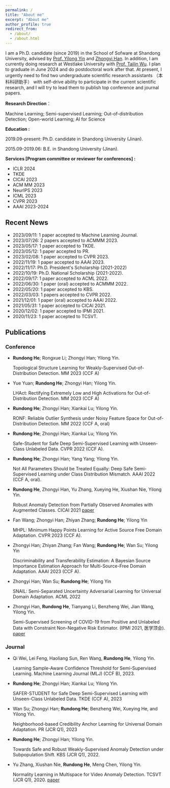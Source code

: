 ```yaml
---
permalink: /
title: "About me"
excerpt: "About me"
author_profile: true
redirect_from: 
  - /about/
  - /about.html
---
```


I am a Ph.D. candidate (since 2019) in the School of Sofware at Shandong University, advised by [Prof. Yilong Yin](https://faculty.sdu.edu.cn/ylyin) and [Zhongyi Han](https://zhyhan.github.io/). In addition, I am currently doing research at Westlake University with [Prof. Tailin Wu](https://tailin.org). I plan to graduate in June 2024 and do postdoctoral work after that. At present, I urgently need to find two undergraduate scientific research assistants （本科科研助手） with self-drive ability to participate in the current scientific research, and I will try to lead them to publish top conference and journal papers.



**Research Direction**：

Machine Learning; Semi-supervised Learning; Out-of-distribution Detection; Open-world Learning; AI for Science


**Education :**

2019.09-present: Ph.D. candidate in Shandong University (Jinan).

2015.09-2019.06: B.E. in Shandong University (Jinan).

**Services [Program committee or reviewer for conferences] :**
* ICLR 2024
* TKDE
* CICAI 2023
* ACM MM 2023
* NeurIPS 2023
* ICML 2023
* CVPR 2023
* AAAI 2023-2024



## Recent News
* 2023/09/11: 1 paper accepted to Machine Learning Journal.
* 2023/07/26: 2 papers accepted to ACMMM 2023.
* 2023/05/17: 1 paper accepted to TKDE.
* 2023/05/12: 1 paper accepted to PR.
* 2023/02/08: 1 paper accepted to CVPR 2023.
* 2022/11/19: 1 paper accepted to AAAI 2023.
* 2022/11/17: Ph.D. President's Scholarship (2021-2022)
* 2022/10/19: Ph.D. National Scholarship (2021-2022).
* 2022/09/17: 1 paper accepted to ACML 2022.
* 2022/06/30: 1 paper (oral) accepted to ACMMM 2022.
* 2022/05/20: 1 paper accepted to KBS.
* 2022/03/03: 1 papers accepted to CVPR 2022.
* 2021/12/01: 1 paper (oral) accepted to AAAI 2022.
* 2021/05/31: 1 paper accepted to CICAI 2021.
* 2020/12/02: 1 paper accepted to IPMI 2021.
* 2020/11/23: 1 paper accepted to TCSVT.


## Publications

### Conference
   
* **Rundong He**; Rongxue Li; Zhongyi Han; Yilong Yin.

   Topological Structure Learning for Weakly-Supervised Out-of-Distribution Detection. MM 2023 (CCF A)

* Yue Yuan; **Rundong He**; Zhongyi Han; Yilong Yin.
  
   LHAct: Rectifying Extremely Low and High Activations for Out-of-Distribution Detection. MM 2023 (CCF A)

* **Rundong He**; Zhongyi Han; Xiankai Lu; Yilong Yin. 

   RONF: Reliable Outlier Synthesis under Noisy Feature Space for Out-of-Distribution Detection. MM 2022 (CCF A, oral)
   
* **Rundong He**; Zhongyi Han; Xiankai Lu; Yilong Yin. 

   Safe-Student for Safe Deep Semi-Supervised Learning with Unseen-Class Unlabeled Data. CVPR 2022 (CCF A). 

* **Rundong He**; Zhongyi Han; Yang Yang; Yilong Yin. 

   Not All Parameters Should be Treated Equally: Deep Safe Semi-Supervised Learning under Class Distribution Mismatch. AAAI 2022 (CCF A, oral).
   
* **Rundong He**, Zhongyi Han, Yu Zhang, Xueying He, Xiushan Nie, Yilong Yin.

   Robust Anomaly Detection from Partially Observed Anomalies with Augmented Classes. CICAI 2021 [paper](https://link.springer.com/content/pdf/10.1007/978-3-030-93049-3_29.pdf)

* Fan Wang; Zhongyi Han; Zhiyan Zhang; **Rundong He**; Yilong Yin

  MHPL: Minimum Happy Points Learning for Active Source Free Domain Adaptation. CVPR 2023 (CCF A). 

* Zhongyi Han; Zhiyan Zhang; Fan Wang; **Rundong He**; Wan Su; Yilong Yin

  Discriminability and Transferability Estimation: A Bayesian Source Importance Estimation Approach for Multi-Source-Free Domain Adaptation. AAAI 2023 (CCF A). 

* Zhongyi Han; Wan Su; **Rundong He**; Yilong Yin

  SNAIL: Semi-Separated Uncertainty Adversarial Learning for Universal Domain Adaptation. ACML 2022
  
* Zhongyi Han, **Rundong He**, Tianyang Li, Benzheng Wei, Jian Wang, Yilong Yin.

   Semi-Supervised Screening of COVID-19 from Positive and Unlabeled Data with Constraint Non-Negative Risk Estimator. (IPMI 2021, 医学顶会). [paper](https://link.springer.com/content/pdf/10.1007/978-3-030-78191-0_47.pdf)


### Journal
* Qi Wei, Lei Feng, Haoliang Sun, Ren Wang, **Rundong He**, Yilong Yin.

  Learning Sample-Aware Confidence Threshold for Semi-Supervised Learning. Machine Learning Journal (MLJ) (CCF B), 2023.

* **Rundong He**; Zhongyi Han; Xiankai Lu; Yilong Yin.

  SAFER-STUDENT for Safe Deep Semi-Supervised Learning with Unseen-Class Unlabeled Data. TKDE (CCF A), 2023

* Wan Su; Zhongyi Han; **Rundong He**; Benzheng Wei, Xueying He, and Yilong Yin.

  Neighborhood-based Credibility Anchor Learning for Universal Domain Adaptation. PR (JCR Q1), 2023

* **Rundong He**; Zhongyi Han; Yilong Yin. 

   Towards Safe and Robust Weakly-Supervised Anomaly Detection under Subpopulation Shift. KBS (JCR Q1), 2022.

* Yu Zhang, Xiushan Nie, **Rundong He**, Meng Chen, Yilong Yin.

   Normality Learning in Multispace for Video Anomaly Detection. TCSVT (JCR Q1), 2020. [paper](https://ieeexplore.ieee.org/abstract/document/9266126)
